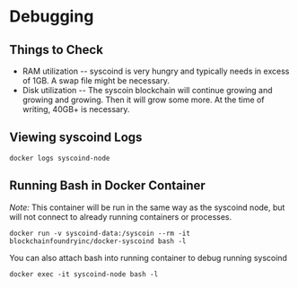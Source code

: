 # Debugging

## Things to Check

* RAM utilization -- syscoind is very hungry and typically needs in excess of 1GB.  A swap file might be necessary.
* Disk utilization -- The syscoin blockchain will continue growing and growing and growing.  Then it will grow some more.  At the time of writing, 40GB+ is necessary.

## Viewing syscoind Logs

    docker logs syscoind-node


## Running Bash in Docker Container

*Note:* This container will be run in the same way as the syscoind node, but will not connect to already running containers or processes.

    docker run -v syscoind-data:/syscoin --rm -it blockchainfoundryinc/docker-syscoind bash -l

You can also attach bash into running container to debug running syscoind

    docker exec -it syscoind-node bash -l


